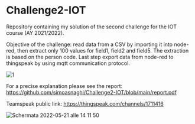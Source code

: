 # Challenge2-IOT
Repository containing my solution of the second challenge for the IOT course (AY 2021/2022).

Objective of the challenge: read data from a CSV by importing it into node-red, then extract only 100 values for field1, field2 and field5. The extraction is based on the person code. Last step export data from node-red to thingspeak by using mqtt communication protocol.

![1](https://user-images.githubusercontent.com/60111084/169482332-5d3394e9-e3f6-4cd5-a8df-d4c6a1df5872.png)

For a precise explanation please see the report: https://github.com/simoasnaghi/Challenge2-IOT/blob/main/report.pdf

Teamspeak public link: https://thingspeak.com/channels/1711416

![Schermata 2022-05-21 alle 14 11 50](https://user-images.githubusercontent.com/60111084/169651034-4daf1266-35c1-4275-8c40-a00edd9b7d42.png)

